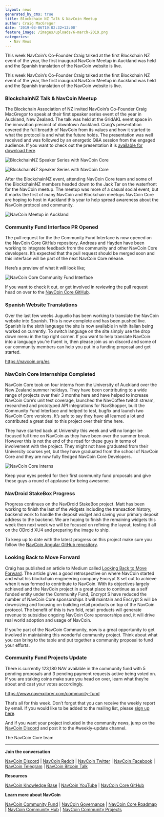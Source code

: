```yaml
---
layout: news
generated_by_cms: true
title: Blockchain NZ Talk & NavCoin Meetup
author: Craig MacGregor
date: '2019-03-06T19:02:32+13:00'
feature_image: /images/uploads/6-march-2019.png
categories:
  - Nav News
---
```

This week NavCoin’s Co-Founder Craig talked at the first Blockchain NZ event of the year, the first inaugural NavCoin Meetup in Auckland was held and the Spanish translation of the NavCoin website is live.

<!--more-->

This week NavCoin’s Co-Founder Craig talked at the first Blockchain NZ event of the year, the first inaugural NavCoin Meetup in Auckland was held and the Spanish translation of the NavCoin website is live.

### BlockchainNZ Talk & NavCoin Meetup

The Blockchain Association of NZ invited NavCoin’s Co-Founder Craig MacGregor to speak at their first speaker series event of the year in Auckland, New Zealand. The talk was held at the GridAKL event space in the innovation precinct of downtown Auckland. Craig’s presentation covered the full breadth of NavCoin from its values and how it started to what the protocol is and what the future holds. The presentation was well received and was followed by an energetic Q&A session from the engaged audience. If you want to check out the presentation it is [available for download here](https://github.com/craigmacgregor/presentations/blob/master/NavCoin%20Overview%20-%20Feb%202019.pdf).

![BlockchainNZ Speaker Series with NavCoin Core](/images/uploads/blockchainnz-navcoin2.png)

![BlockchainNZ Speaker Series with NavCoin Core](/images/uploads/blockchainnz-navcoin1.png)

After the BlockchainNZ event, attending NavCoin Core team and some of the BlockchainNZ members headed down to the Jack Tar on the waterfront for the NavCoin meetup. The meetup was more of a casual social event, but it marks the first of many NavCoin and Blockchain meetups NavCoin Core are hoping to host in Auckland this year to help spread awareness about the NavCoin protocol and community.

![NavCoin Meetup in Auckland](/images/uploads/navcoin-meetup.png)

### Community Fund Interface PR Opened

The pull request for the the Community Fund Interface is now opened on the NavCoin Core GitHub repository. Andreas and Hayden have been working to integrate feedback from the community and other NavCoin Core developers. It’s expected that the pull request should be merged soon and this interface will be part of the next NavCoin Core release.

Here’s a preview of what it will look like;

![NavCoin Core Community Fund Interface](/images/uploads/cf-interface.png)

If you want to check it out, or get involved in reviewing the pull request head on over to the [NavCoin Core GitHub](https://github.com/NAVCoin/navcoin-core/pull/428).

### Spanish Website Translations

Over the last few weeks Juguelio has been working to translate the NavCoin website into Spanish. This is now complete and has been pushed live. Spanish is the sixth language the site is now available in with Italian being worked on currently. To switch language on the site simply use the drop down menu in the top right corner. If you want to help translate NavCoin into a language you’re fluent in, then please join us on discord and some of our community members can help you put in a funding proposal and get started.

<https://navcoin.org/es> 

### NavCoin Core Internships Completed

NavCoin Core took on four interns from the University of Auckland over the New Zealand summer holidays. They have been contributing to a wide range of projects over their 3 months here and have helped to increase NavCoin Core’s unit test coverage, launched the NavCoffee twitch stream, researched and prototyped API integrations for NavShopper, built the Community Fund Interface and helped to test, bugfix and launch two NavCoin Core versions. It’s safe to say they have all learned a lot and contributed a great deal to this project over their time here. 

They have started back at University this week and will no longer be focused full time on NavCoin as they have been over the summer break. However this is not the end of the road for these guys in terms of involvement with the project. They might not have graduated from their University courses yet, but they have graduated from the school of NavCoin Core and they are now fully fledged NavCoin Core Developers.

![NavCoin Core Interns](/images/uploads/internship-ended.png)

Keep your eyes peeled for their first community fund proposals and give these guys a round of applause for being awesome.

### NavDroid StakeBox Progress

Progress continues on the NavDroid StakeBox project. Matt has been working to finish the last of the widgets including the transaction history, backend work to handle the deposit widget and saving your primary deposit address to the backend. We are hoping to finish the remaining widgets this week then next week we will be focused on refining the layout, testing it all on the ODroid XU4 and preparing the image to ship. 

To keep up to date with the latest progress on this project make sure you follow the [NavCoin Angular GitHub repository](https://github.com/Encrypt-S/navcoin-angular).

### Looking Back to Move Forward

Craig has published an article to Medium called [Looking Back to Move Forward](https://medium.com/@craig.b.macgregor/looking-back-to-move-forward-ea2d4cdd58d9). The article gives a good retrospective on where NavCoin started and what his blockchain engineering company Encrypt S set out to achieve when it was formed to contribute to NavCoin. With its objectives largely achieved and the NavCoin project in a great place to continue as a self funded entity under the Community Fund, Encrypt S have reduced the number of NavCoin Core sponsorships it will maintain and Encrypt S will be downsizing and focusing on building retail products on top of the NavCoin protocol. The benefit of this is two fold, retail products will generate revenue to subsidise ongoing NavCoin Core sponsorships and, it will drive real world adoption and usage of NavCoin.  

If you’re part of the NavCoin Community, now is a great opportunity to get involved in maintaining this wonderful community project. Think about what you can bring to the table and put together a community proposal to fund your efforts.

### Community Fund Projects Update

There is currently 123,180 NAV available in the community fund with 5 pending proposals and 3 pending payment requests active being voted on. If you are staking coins make sure you head on over, learn what they’re about and cast your votes accordingly.

<https://www.navexplorer.com/community-fund>

That’s all for this week. Don’t forget that you can receive the weekly report by email. If you would like to be added to the mailing list, please [sign up here](http://eepurl.com/cGq92z).

And if you want your project included in the community news, jump on the [NavCoin Discord](https://discord.gg/y4Vu9jw) and post it to the #weekly-update channel.

The NavCoin Core team

- - -

**Join the conversation**

[NavCoin&nbsp;Discord](https://discord.gg/y4Vu9jw) | [NavCoin&nbsp;Reddit](https://www.reddit.com/r/NavCoin) | [NavCoin&nbsp;Twitter](https://twitter.com/NavCoin) | [NavCoin&nbsp;Facebook](https://www.facebook.com/NavCoin/) | [NavCoin&nbsp;Telegram](https://t.me/navcoin) | [NavCoin&nbsp;Bitcoin&nbsp;Talk](https://bitcointalk.org/index.php?topic=679791)

**Resources**

[NavCoin&nbsp;Knowledge&nbsp;Base](https://info.navcoin.org) | [NavCoin&nbsp;YouTube](https://www.youtube.com/NavCoinCore) | [NavCoin&nbsp;Core&nbsp;GitHub](https://github.com/navcoin/navcoin-core)

**Learn more about NavCoin**

[NavCoin&nbsp;Community&nbsp;Fund](https://navcoin.org/en/community-fund) | [NavCoin&nbsp;Governance](https://navcoin.org/en/governance) | [NavCoin&nbsp;Core&nbsp;Roadmap](https://navcoin.org/en/roadmap) | [NavCoin Community&nbsp;Hub](https://navhub.org) | [NavCoin&nbsp;Community&nbsp;Projects](https://navhub.org/projects)
